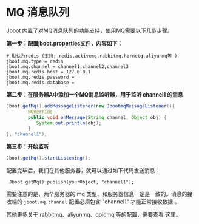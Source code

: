 # MQ 消息队列

Jboot 内置了对MQ消息队列的功能支持，使用MQ需要以下几步步骤。

**第一步：配置jboot.properties文件，内容如下：**

```
# 默认为redis (支持: redis,activemq,rabbitmq,hornetq,aliyunmq等 )
jboot.mq.type = redis
jboot.mq.channel = channel1,channel2,channel3
jboot.mq.redis.host = 127.0.0.1
jboot.mq.redis.password =
jboot.mq.redis.database =
```

**第二步：在服务器A中添加一个MQ消息监听器，用于监听 channel1 的消息**

```java 
Jboot.getMq().addMessageListener(new JbootmqMessageListener(){
        @Override
        public void onMessage(String channel, Object obj) {
           System.out.println(obj);
        }
}, "channel1");
```

**第三步：开始监听**

```java
Jboot.getMq().startListening();
```

配置完毕后，我们在其他服务器，就可以通过如下代码发送消息：

```
 Jboot.getMq().publish(yourObject, "channel1");
```

需要注意的是，两个服务器的 mq 类型、和服务器信息一定是一致的。消息的接收端的 `jboot.mq.channel` 配置必须包含 "channel1" 才能正常接收数据 。


其他更多关于 rabbitmq、aliyunmq、qpidmq 等的配置，需要查看 [这里](./config.md)。